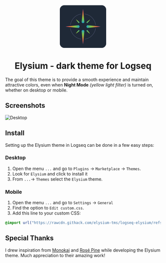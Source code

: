   
<h1 align="center">
  <img src="./media/elysium_logo.png" width="150" alt="Elysium Logo"/><br/>
  <br>Elysium - dark theme for Logseq<br>
</h1>


The goal of this theme is to provide a smooth experience and maintain attractive colors, even when **Night Mode** *(yellow light filter)* is turned on, whether on desktop or mobile.

## Screenshots
![Desktop](./media/elysium_screenshot.png)

## Install
Setting up the Elysium theme in Logseq can be done in a few easy steps:

### Desktop
1. Open the menu `...` and go to `Plugins` -> `Marketplace` -> `Themes`.
2. Look for `Elysium` and click to install it
3. From `...`-> `Themes` select the `Elysium` theme.

### Mobile
1. Open the menu `...` and go to `Settings` -> `General`
2. Find the option to `Edit custom.css`.
3. Add this line to your custom CSS:
```css
@import url("https://rawcdn.githack.com/elysium-tms/logseq-elysium/refs/heads/main/style.css");
```

## Special Thanks

I drew inspiration from [Monokai](https://github.com/tzcl/logseq-monokai) and [Rosé Pine](https://github.com/ebarruel/logseq-rose-pine-theme) while developing the Elysium theme. Much appreciation to their amazing work!

